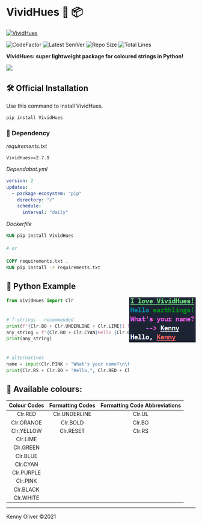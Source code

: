 # VividHues :rainbow: :package:

[![VividHues](https://github.com/KennyOliver/VividHues/actions/workflows/publish_to_test_pypi.yml/badge.svg)](https://github.com/KennyOliver/VividHues/actions/workflows/publish_to_test_pypi.yml)

![CodeFactor](https://www.codefactor.io/repository/github/KennyOliver/vividHues/badge?style=for-the-badge)
![Latest SemVer](https://img.shields.io/github/v/tag/KennyOliver/vividHues?label=version&sort=semver&style=for-the-badge)
![Repo Size](https://img.shields.io/github/repo-size/KennyOliver/vividHues?style=for-the-badge)
![Total Lines](https://img.shields.io/tokei/lines/github/KennyOliver/vividHues?style=for-the-badge)

<!-- [![repl](https://repl.it/badge/github/KennyOliver/vividHues)](https://repl.it/@KennyOliver/vividHues) -->

**VividHues: super lightweight package for coloured strings in Python!**

<a href="https://pypi.org/project/VividHues/"><img src="https://img.shields.io/badge/PyPi-3775A9?style=for-the-badge&logo=pypi&logoColor=white" /></a>

## :hammer_and_wrench: Official Installation
Use this command to install VividHues.
```bash
pip install VividHues
```

### :bricks: Dependency
_requirements.txt_
```
VividHues>=2.7.9
```

_Dependabot.yml_
```yaml
version: 2
updates:
  - package-ecosystem: "pip"
    directory: "/"
    schedule:
      interval: "daily"
```

_Dockerfile_
```dockerfile
RUN pip install VividHues

# or

COPY requirements.txt .
RUN pip install -r requirements.txt
```


## :toolbox: Python Example

<img src="vividhues-demo.jpg" align="right" />

```python
from VividHues import Clr


# f-strings - recommended
print(f"{Clr.BO + Clr.UNDERLINE + Clr.LIME}I love VividHues!{Clr.RS}")
any_string = f"{Clr.BO + Clr.CYAN}Hello {Clr.GREEN}earthlings!{Clr.RS}"
print(any_string)


# alternatives
name = input(Clr.PINK + "What's your name?\n\t--> " + Clr.RS + Clr.UL)
print(Clr.RS + Clr.BO + "Hello,", Clr.RED + Clr.UL + name)
```

## :rainbow: Available colours:

| Colour Codes | Formatting Codes | Formatting Code Abbreviations |
| :----------: | :--------------: | :---------------------------: |
| Clr.RED      | Clr.UNDERLINE    | Clr.UL |
| Clr.ORANGE   | Clr.BOLD         | Clr.BO |
| Clr.YELLOW   | Clr.RESET        | Clr.RS |
| Clr.LIME     |                  |
| Clr.GREEN    |                  |
| Clr.BLUE     |                  |
| Clr.CYAN     |                  |
| Clr.PURPLE   |                  |
| Clr.PINK     |                  |
| Clr.BLACK    |                  |
| Clr.WHITE    |                  |

---
Kenny Oliver ©2021
